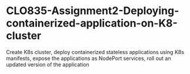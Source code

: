 # CLO835-Assignment2-Deploying-containerized-application-on-K8-cluster
Create K8s cluster, deploy containerized stateless applications using K8s manifests, expose the applications as NodePort services, roll out an updated version of the application
